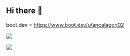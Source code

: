 ## Hi there 👋
boot.dev = https://www.boot.dev/u/ancalagon02
<p align="left">
  <img src="https://api.boot.dev/v1/users/public/a96d7ad9-0605-4eb0-81e9-f63129a09455/thumbnail" >
</p>

<img src="https://github-readme-stats.vercel.app/api/top-langs/?username=Ancalagon02"/>


